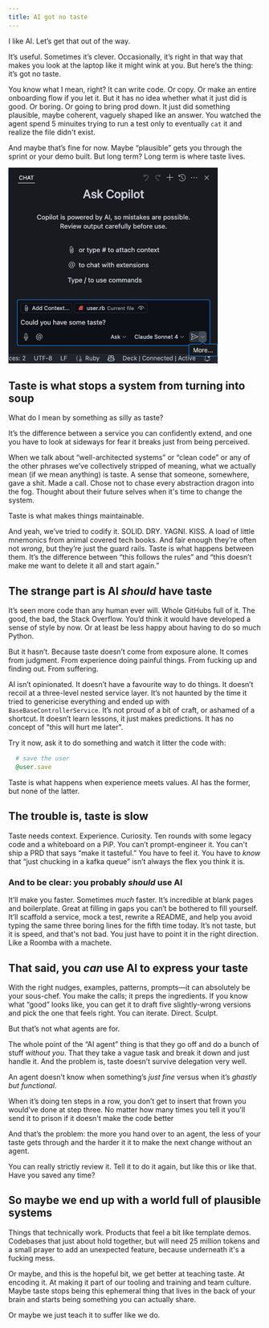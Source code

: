 ```yaml
---
title: AI got no taste
---
```

I like AI. Let’s get that out of the way.

It’s useful. Sometimes it’s clever. Occasionally, it’s right in that way that makes you look at the laptop like it might wink at you. But here’s the thing: it’s got no taste.

You know what I mean, right? It can write code. Or copy. Or make an entire onboarding flow if you let it. But it has no idea whether what it just did is good. Or boring. Or going to bring prod down. It just did something plausible, maybe coherent, vaguely shaped like an answer. You watched the agent spend 5 minuites trying to run a test only to eventually `cat` it and realize the file didn't exist. 

And maybe that’s fine for now. Maybe “plausible” gets you through the sprint or your demo built. But long term? Long term is where taste lives.

![pls](/assets/images/taste.png)

## Taste is what stops a system from turning into soup

What do I mean by something as silly as taste?

It’s the difference between a service you can confidently extend, and one you have to look at sideways for fear it breaks just from being perceived. 

When we talk about “well-architected systems” or “clean code” or any of the other phrases we’ve collectively stripped of meaning, what we actually mean (if we mean anything) is taste. A sense that someone, somewhere, gave a shit. Made a call. Chose not to chase every abstraction dragon into the fog. Thought about their future selves when it's time to change the system.

Taste is what makes things maintainable.

And yeah, we’ve tried to codify it. SOLID. DRY. YAGNI. KISS. A load of little mnemonics from animal covered tech books. And fair enough they’re often not *wrong*, but they’re just the guard rails. Taste is what happens between them. It’s the difference between “this follows the rules” and “this doesn’t make me want to delete it all and start again.”

## The strange part is AI *should* have taste

It’s seen more code than any human ever will. Whole GitHubs full of it. The good, the bad, the Stack Overflow. You’d think it would have developed a sense of style by now. Or at least be less happy about having to do so much Python.

But it hasn’t. Because taste doesn’t come from exposure alone. It comes from judgment. From experience doing painful things. From fucking up and finding out. From suffering.

AI isn’t opinionated. It doesn’t have a favourite way to do things. It doesn’t recoil at a three-level nested service layer. It’s not haunted by the time it tried to genericise everything and ended up with `BaseBaseControllerService`. It’s not proud of a bit of craft, or ashamed of a shortcut. It doesn’t learn lessons, it just makes predictions. It has no concept of "this will hurt me later".

Try it now, ask it to do something and watch it litter the code with:

```ruby
  # save the user
  @user.save
```

Taste is what happens when experience meets values. AI has the former, but none of the latter.

## The trouble is, taste is slow

Taste needs context. Experience. Curiosity. Ten rounds with some legacy code and a whiteboard on a PiP. You can’t prompt-engineer it. You can't ship a PRD that says “make it tasteful.” You have to feel it. You have to *know* that “just chucking in a kafka queue” isn’t always the flex you think it is.

### And to be clear: you probably *should* use AI

It’ll make you faster. Sometimes *much* faster. It’s incredible at blank pages and boilerplate. Great at filling in gaps you can’t be bothered to fill yourself. It’ll scaffold a service, mock a test, rewrite a README, and help you avoid typing the same three boring lines for the fifth time today. It’s not taste, but it is speed, and that's not bad. You just have to point it in the right direction. Like a Roomba with a machete.


## That said, you *can* use AI to express your taste

With the right nudges, examples, patterns, prompts—it can absolutely be your sous-chef. You make the calls; it preps the ingredients. If you know what “good” looks like, you can get it to draft five slightly-wrong versions and pick the one that feels right. You can iterate. Direct. Sculpt.

But that’s not what agents are for.

The whole point of the “AI agent” thing is that they go off and do a bunch of stuff *without you*. That they take a vague task and break it down and just handle it. And the problem is, taste doesn’t survive delegation very well.

An agent doesn’t know when something’s *just fine* versus when it’s *ghastly but functional*. 

When it’s doing ten steps in a row, you don’t get to insert that frown you would’ve done at step three. No matter how many times you tell it you'll send it to prison if it doesn't make the code better

And that’s the problem: the more you hand over to an agent, the less of your taste gets through and the harder it it to make the next change without an agent. 

You can really strictly review it. Tell it to do it again, but like this or like that. Have you saved any time?


## So maybe we end up with a world full of plausible systems

Things that technically work. Products that feel a bit like template demos. Codebases that just about hold together, but will need 25 million tokens and a small prayer to add an unexpected feature, because underneath it's a fucking mess. 

Or maybe, and this is the hopeful bit, we get better at teaching taste. At encoding it. At making it part of our tooling and training and team culture. Maybe taste stops being this ephemeral thing that lives in the back of your brain and starts being something you can actually share.

Or maybe we just teach it to suffer like we do.
